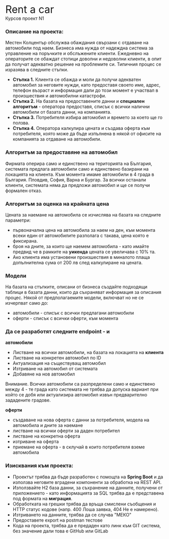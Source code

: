 <div style="font-size: 32px">Rent a car</div>
<div>Курсов проект N1</div>
<!-- # Курсов проект N1
## Rent a car -->

### Описание на проекта:
Местен Колцентър обслужва обаждания свързани с отдаване на автомобили под наем. Бизнеса има нужда от надеждна система за управление на поръчките и обслъжените клиенти. Ежедневно на операторите се обаждат стотици доволни и недоволни клиенти, в опит да получат адекватно решение на проблемите си. Типичния процес се изразява в следните стъпки. 

- **Стъпка 1.** Клиента се обажда и моли да получи адекватен автомобил за неговите нужди, като предоставя своето име, адрес, телефон възраст и информация дали до този момент е участвал в произшествия и автомобилни катастрофи.
- **Стъпка 2.** На базата на предоставените данни и **специален алгоритъм** - оператора предоставя, списък с всички налични автомобили от базата данни, на компанията.
- **Стъпка 3.** Потребителя избира автомобил и времето за което ще го ползва. 
- **Стъпка 4.** Оператора калкулира цената и създава оферта към потребителя, която може да бъде изпълнена в някой от офисите на компанията за отдаване на автомобили.

### Алгоритъм за предоставяне на автомобил
Фирмата оперира само и единствено на територията на България, системата предлага автомобили само и единствено базирани на локацията на клиента. Към момента имаме автомобили в 4 града в България. Пловдив, София, Варна и Бургар. За всички останали клиенти, системата няма да предложи автомобил и ще се получи формален отказ.

### Алгоритъм за оценка на крайната цена
Цената за наемане на автомобила се изчислява на базата на следните параметри:
- първоначална цена на автомобила за наем на ден, към момента всеки един от автомобилите разполага с такава, цена която е фиксирана.
- броя на дните, за които ще наемем автомобила - като имайте предвид че в рамките на **уикенда** цената се увеличава с 10% та. 
- Ако клиента има установени произшествия в миналото плаща допълнителна сума от 200 лв след калкулиране на цената.

### Модели 
На базата на стъпките, описани от бизнеса създайте подходящи таблици в базата данни, които да съхраняват информация за описания процес. Някой от предполагаемите модели, включват но не се изчерпват само до:
- автомобили - списък с всички предлагани автомобили
- оферти - списък с всички оферти, към момента

### Да се разработят следните endpoint - и
**автомобили**
- Листване на всички автомобили, на базата на локацията на **клиента**
- Листване на конкретен автомобил по ID
- Актуализация на съществуващ автомобил
- Изтриване на автомобил от системата
- Добавяне на нов автомобил

Внимание. Всички автомобили са разпределени само и единствено между 4 - те града като системата не трябва да допуска вариант при който се добя или актуализира автомобил извън предварително зададените градове.

**оферти**
- създаване на нова оферта с данни за потребителя, модела на автомобила и дните за наемане
- листване на всички оферти за даден потребител
- листване на конкретна оферта
- изтриване на оферта
- приемане на оферта - в склучай в които потребителя вземе автомобила

### Изисквания към проекта:

- Проектът трябва да бъде разработен с помощта на **Spring Boot** и да използва неговите вградени компоненти за обработка на REST API.
- Използвайте H2 база данни, за съхранение на данните, получени от приложението - като информацията за SQL трябва да е представена под формата на **миграция**.
- Обработката на грешки трябва да връща смислени съобщения и HTTP статус кодове (напр. 400 Лоша заявка, 404 Не е намерено).
- Изтриването на данните, трябва да се случва "МЕКО"
- Предоставете export на postman тестове
- Кода на проекта, трябва да е предаден като линк към GIT система, без значение дали това е GitHub или GitLab
